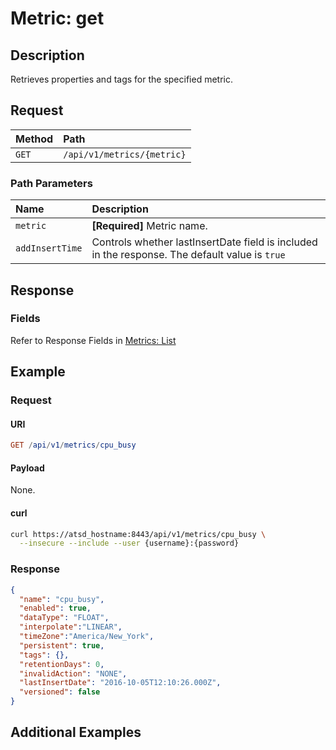 # Metric: get

## Description

Retrieves properties and tags for the specified metric.

## Request

| **Method** | **Path** |
|:---|:---|
| `GET` | `/api/v1/metrics/{metric}` |

### Path Parameters

| **Name** | **Description** |
|:---|:---|
| `metric` | **[Required]** Metric name. |
| `addInsertTime` | Controls whether lastInsertDate field is included in the response. The default value is `true` |

## Response

### Fields

Refer to Response Fields in [Metrics: List](list.md#fields)

## Example

### Request

#### URI

```elm
GET /api/v1/metrics/cpu_busy
```

#### Payload

None.

#### curl

```bash
curl https://atsd_hostname:8443/api/v1/metrics/cpu_busy \
  --insecure --include --user {username}:{password}
```

### Response

```json
{
  "name": "cpu_busy",
  "enabled": true,
  "dataType": "FLOAT",
  "interpolate":"LINEAR",
  "timeZone":"America/New_York",
  "persistent": true,
  "tags": {},
  "retentionDays": 0,
  "invalidAction": "NONE",
  "lastInsertDate": "2016-10-05T12:10:26.000Z",
  "versioned": false
}
```

## Additional Examples
